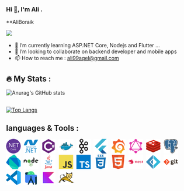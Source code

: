 ### Hi 👋, I'm Ali .


**AliBoraik

<img src="https://komarev.com/ghpvc/?username=AliBoraik&label=Views&color=blue&style=plastic" />

- 🌱 I’m currently learning ASP.NET Core, Nodejs and Flutter ...
- 🔭 I’m looking to collaborate on backend developer and mobile apps
- 📫 How to reach me : ali99aqel@gmail.com


## :fire: My Stats :

![Anurag's GitHub stats](https://github-readme-stats.vercel.app/api?username=AliBoraik&show_icons=true&theme=radical)

##  
[![Top Langs](https://github-readme-stats.vercel.app/api/top-langs/?username=AliBoraik&layout=compact&theme=vision-friendly-dark)](https://github.com/anuraghazra/github-readme-stats)
 
 ## languages & Tools :

<div>
 <img src="https://github.com/devicons/devicon/blob/master/icons/dotnetcore/dotnetcore-original.svg" title="dotnetcore"  alt="dotnetcore"width="40"height="40"/>&nbsp;
 <img src="https://github.com/devicons/devicon/blob/master/icons/dot-net/dot-net-plain-wordmark.svg" title="dot-net"  alt="dot-net" width="40" height="40"/>&nbsp;
 <img src="https://github.com/devicons/devicon/blob/master/icons/csharp/csharp-plain.svg" title="dcsharp"  alt="csharp" width="40" height="40"/>&nbsp;
 <img src="https://github.com/devicons/devicon/blob/master/icons/docker/docker-original.svg" title="docker"  alt="docker"width="40"height="40"/>&nbsp;
 <img src="https://github.com/devicons/devicon/blob/master/icons/apachekafka/apachekafka-original.svg" title="kafka"  alt="kafka"width="40"height="40"/>&nbsp;
 <img src="https://github.com/devicons/devicon/blob/master/icons/flutter/flutter-original.svg" title="flutter"  alt="fluter"width="40"height="40"/>&nbsp;
 <img src="https://github.com/devicons/devicon/blob/master/icons/grafana/grafana-original.svg" title="grafana"  alt="grafana"width="40"height="40"/>&nbsp;
 <img src="https://github.com/devicons/devicon/blob/master/icons/graphql/graphql-plain.svg" title="graphql"  alt="graphql"width="40"height="40"/>&nbsp;
 <img src="https://github.com/devicons/devicon/blob/master/icons/redis/redis-original.svg" title="redis"  alt="redis"width="40"height="40"/>&nbsp;
 <img src="https://github.com/devicons/devicon/blob/master/icons/postgresql/postgresql-original.svg" title="Postgresql"  alt="Postgresql" width="40" height="40"/>&nbsp;
 <img src="https://github.com/devicons/devicon/blob/master/icons/dart/dart-original.svg" title="dart"  alt="dart"width="40"height="40"/>&nbsp;
 <img src="https://github.com/devicons/devicon/blob/master/icons/nodejs/nodejs-original-wordmark.svg" title="NodeJS" alt="NodeJS" width="40" height="40"/>&nbsp;
  <img src="https://github.com/devicons/devicon/blob/master/icons/java/java-original-wordmark.svg" title="Java" alt="Java" width="40" height="40"/>&nbsp;
   <img src="https://github.com/devicons/devicon/blob/master/icons/javascript/javascript-original.svg" title="JavaScript" alt="JavaScript" width="40"height="40"/>&nbsp;
  <img src="https://github.com/devicons/devicon/blob/master/icons/typescript/typescript-original.svg" title="TypeScript" alt="JavaScript" width="40"height="40"/>&nbsp;
  <img src="https://github.com/devicons/devicon/blob/master/icons/css3/css3-plain-wordmark.svg"  title="CSS3" alt="CSS" width="40" height="40"/>&nbsp;
  <img src="https://github.com/devicons/devicon/blob/master/icons/html5/html5-original.svg" title="HTML5" alt="HTML" width="40" height="40"/>&nbsp;
   <img src="https://github.com/devicons/devicon/blob/master/icons/nestjs/nestjs-plain-wordmark.svg" title="nestjs"  alt="nestjs" width="40" height="40"/>&nbsp;
   <img src="https://github.com/devicons/devicon/blob/master/icons/fsharp/fsharp-original.svg" title="fsharp"  alt="fsharp" width="40" height="40"/>&nbsp;
    <img src="https://github.com/devicons/devicon/blob/master/icons/git/git-original-wordmark.svg" title="Git" **alt="Git" width="40" height="40"/>
   <img src="https://github.com/devicons/devicon/blob/master/icons/vscode/vscode-original.svg" title="vscode"  alt="vscode" width="40" height="40"/>&nbsp;
  <img src="https://github.com/devicons/devicon/blob/master/icons/androidstudio/androidstudio-original.svg" title="androidstudio"  alt="androidstudio" width="40" height="40"/>&nbsp;
  <img src="https://github.com/devicons/devicon/blob/master/icons/kotlin/kotlin-original.svg" title="kotlin"  alt="kotlin" width="40" height="40"/>&nbsp;
  <img src="https://github.com/devicons/devicon/blob/master/icons/tomcat/tomcat-original.svg" title="tomcat"  alt="tomcat" width="40" height="40"/>&nbsp;

</div>
